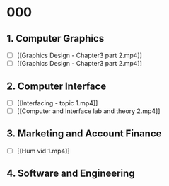 # 000

## 1. Computer Graphics
- [ ] [[Graphics Design - Chapter3 part 2.mp4]]
- [ ] [[Graphics Design - Chapter3 part 2.mp4]]

## 2. Computer Interface
- [ ] [[Interfacing - topic 1.mp4]]
- [ ] [[Computer and Interface lab and theory 2.mp4]]

## 3. Marketing and Account Finance
- [ ] [[Hum vid 1.mp4]]
## 4. Software and Engineering


